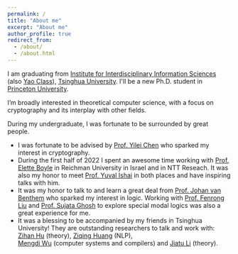 ```yaml
---
permalink: /
title: "About me"
excerpt: "About me"
author_profile: true
redirect_from: 
  - /about/
  - /about.html
---
```


I am graduating from [Institute for Interdisciplinary Information Sciences](https://iiis.tsinghua.edu.cn/) (also [Yao Class](https://iiis.tsinghua.edu.cn/en/yaoclass/)), [Tsinghua University](https://www.tsinghua.edu.cn/en/).  I'll be a new Ph.D. student in [Princeton University](https://www.princeton.edu/). 

I’m broadly interested in theoretical computer science, with a focus on cryptography and its interplay with other fields.

During my undergraduate, I was fortunate to be surrounded by great people. 
<ul>
<li>
I was fortunate to be advised by <a href="http://www.chenyilei.net/">Prof. Yilei Chen</a> who sparked my interest in cryptography. 
</li>
<li>
During the first half of 2022 I spent an awesome time working with <a href="https://www.cs.idc.ac.il/~elette/">Prof. Elette Boyle</a> in Reichman University in Israel and in NTT Reseach. It was also my honor to meet <a href="https://yuvali.cswp.cs.technion.ac.il/">Prof. Yuval Ishai</a> in both places and have inspiring talks with him. 
</li>
<li>
It was my honor to talk to and learn a great deal from <a href="https://staff.fnwi.uva.nl/j.vanbenthem/">Prof. Johan van Benthem</a> who sparked my interest in logic. Working with <a href="http://www.fenrong.net/">Prof. Fenrong Liu</a> and <a href="https://www.isichennai.res.in/~sujata/">Prof. Sujata Ghosh</a> to explore special modal logics was also a great experience for me. 
</li>
<li>
It was a blessing to be accompanied by my friends in Tsinghua University! They are outstanding researchers to talk and work with:<br> <a href="https://zihanhu.cn/">Zihan Hu</a> (theory), <a href="https://ziqing-huang.github.io/">Ziqing Huang</a> (NLP), <br>
<a href="https://wmdi.github.io/">Mengdi Wu</a> (computer systems and compilers) and <a href="https://ljt12138.github.io/">Jiatu Li</a> (theory). 
</li>
</ul>

